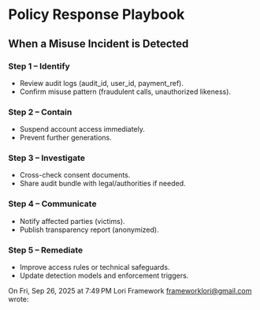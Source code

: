 # Policy Response Playbook

## When a Misuse Incident is Detected

### Step 1 – Identify
- Review audit logs (audit_id, user_id, payment_ref).
- Confirm misuse pattern (fraudulent calls, unauthorized likeness).

### Step 2 – Contain
- Suspend account access immediately.
- Prevent further generations.

### Step 3 – Investigate
- Cross-check consent documents.
- Share audit bundle with legal/authorities if needed.

### Step 4 – Communicate
- Notify affected parties (victims).
- Publish transparency report (anonymized).

### Step 5 – Remediate
- Improve access rules or technical safeguards.
- Update detection models and enforcement triggers.


On Fri, Sep 26, 2025 at 7:49 PM Lori Framework <frameworklori@gmail.com> wrote:


